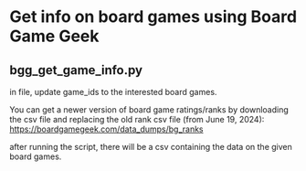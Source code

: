 # Get info on board games using Board Game Geek

## bgg_get_game_info.py
in file, update game_ids to the interested board games.

You can get a newer version of board game ratings/ranks by downloading the csv file and replacing the old
rank csv file (from June 19, 2024): https://boardgamegeek.com/data_dumps/bg_ranks

after running the script, there will be a csv containing the data on the given board games.
